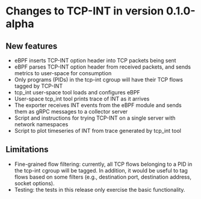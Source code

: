 # Changes to TCP-INT in version 0.1.0-alpha

## New features

* eBPF inserts TCP-INT option header into TCP packets being sent
* eBPF parses TCP-INT option header from received packets, and sends metrics to user-space for consumption
* Only programs (PIDs) in the tcp-int cgroup will have their TCP flows tagged by TCP-INT
* tcp_int user-space tool loads and configures eBPF
* User-space tcp_int tool prints trace of INT as it arrives
* The exporter receives INT events from the eBPF module and sends them as gRPC messages to a collector server
* Script and instructions for trying TCP-INT on a single server with network namespaces
* Script to plot timeseries of INT from trace generated by tcp_int tool

## Limitations

* Fine-grained flow filtering: currently, all TCP flows belonging to a PID in the tcp-int cgroup will be tagged. In addition, it would be useful to tag flows based on some filters (e.g., destination port, destination address, socket options).
* Testing: the tests in this release only exercise the basic functionality.
